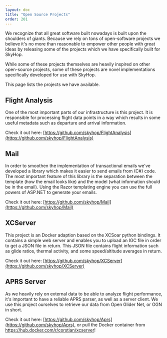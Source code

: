 ```yaml
---
layout: doc
title: "Open Source Projects"
order: 201
---
```


<p class="font-thin text-lg">We recognize that all great software built nowadays is built upon the shoulders of giants. Because we rely on tons of open-software projects we believe it's no more than reasonable to empower other people with great ideas by releasing some of the projects which we have specifically built for SkyHop.</p>

While some of these projects themselves are heavily inspired on other open-source projects, some of these projects are novel implementations specifically developed for use with SkyHop.

This page lists the projects we have available.

## Flight Analysis
One of the most important parts of our infrastructure is this project. It is responsible for processing flight data points in a way which results in some useful metadata such as departure and arrival information.

Check it out here: [https://github.com/skyhop/FlightAnalysis](https://github.com/skyhop/FlightAnalysis)

## Mail
In order to smoothen the implementation of transactional emails we've developed a library which makes it easier to send emails from (C#) code. The most important feature of this library is the separation between the template (how the email looks like) and the model (what information should be in the email). Using the Razor templating engine you can use the full powers of ASP.NET to generate your emails.

Check it out here: [https://github.com/skyhop/Mail](https://github.com/skyhop/Mail)

## XCServer
This project is an Docker adaption based on the XCSoar python bindings. It contains a simple web server and enables you to upload an IGC file in order to get a JSON file in return. This JSON file contains flight information such as glide ratios, thermal activity, and some speed/altitude averages in return.

Check it out here: [https://github.com/skyhop/XCServer](https://github.com/skyhop/XCServer)

## APRS Server
As we heavily rely on external data to be able to analyze flight performance, it's important to have a reliable APRS parser, as well as a server client. We use this project ourselves to retrieve our data from Open Glider Net, or OGN in short.

Check it out here: [https://github.com/skyhop/Aprs](https://github.com/skyhop/Aprs), or pull the Docker container from https://hub.docker.com/r/corstian/xcserver!
